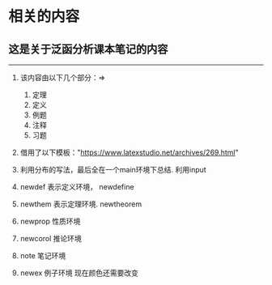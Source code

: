 # 相关的内容


## 这是关于泛函分析课本笔记的内容

----

1. 该内容由以下几个部分：$\Rightarrow$
    1) 定理
    2) 定义
    3) 例题
    4) 注释
    5) 习题
2. 借用了以下模板："https://www.latexstudio.net/archives/269.html"

3. 利用分布的写法，最后全在一个main环境下总结. 利用input
4. newdef 表示定义环境， newdefine
5. newthem 表示定理环境. newtheorem
6. newprop 性质环境
7. newcorol  推论环境
8. note 笔记环境
9. newex 例子环境 现在颜色还需要改变
